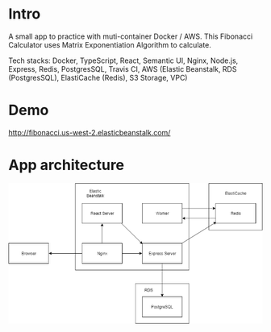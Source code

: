 # Intro

A small app to practice with muti-container Docker / AWS.
This Fibonacci Calculator uses Matrix Exponentiation Algorithm to calculate.

Tech stacks: Docker, TypeScript, React, Semantic UI, Nginx, Node.js, Express, Redis, PostgresSQL, Travis CI, AWS (Elastic Beanstalk, RDS (PostgresSQL), ElastiCache (Redis), S3 Storage, VPC)

# Demo

http://fibonacci.us-west-2.elasticbeanstalk.com/

# App architecture

![App architecture](docs/app_architecture.png)